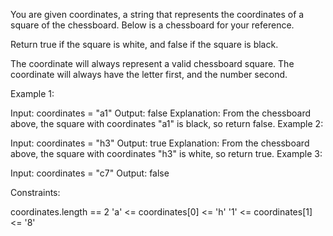 You are given coordinates, a string that represents the coordinates of a square of the chessboard. Below is a chessboard for your reference.



Return true if the square is white, and false if the square is black.

The coordinate will always represent a valid chessboard square. The coordinate will always have the letter first, and the number second.

 

Example 1:

Input: coordinates = "a1"
Output: false
Explanation: From the chessboard above, the square with coordinates "a1" is black, so return false.
Example 2:

Input: coordinates = "h3"
Output: true
Explanation: From the chessboard above, the square with coordinates "h3" is white, so return true.
Example 3:

Input: coordinates = "c7"
Output: false
 

Constraints:

coordinates.length == 2
'a' <= coordinates[0] <= 'h'
'1' <= coordinates[1] <= '8'